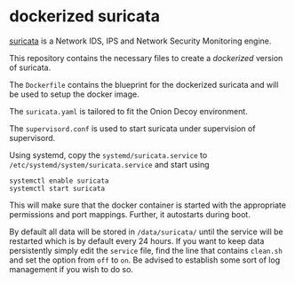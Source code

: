 # dockerized suricata


[suricata](http://suricata-ids.org/) is a Network IDS, IPS and Network Security Monitoring engine.

This repository contains the necessary files to create a *dockerized* version of suricata.

The `Dockerfile` contains the blueprint for the dockerized suricata and will be used to setup the docker image.  

The `suricata.yaml` is tailored to fit the Onion Decoy environment.

The `supervisord.conf` is used to start suricata under supervision of supervisord.

Using systemd, copy the `systemd/suricata.service` to `/etc/systemd/system/suricata.service` and start using

```
systemctl enable suricata
systemctl start suricata
```

This will make sure that the docker container is started with the appropriate permissions and port mappings. Further, it autostarts during boot.

By default all data will be stored in `/data/suricata/` until the service will be restarted which is by default every 24 hours. If you want to keep data persistently simply edit the ``service`` file, find the line that contains ``clean.sh`` and set the option from ``off`` to ``on``. Be advised to establish some sort of log management if you wish to do so.

